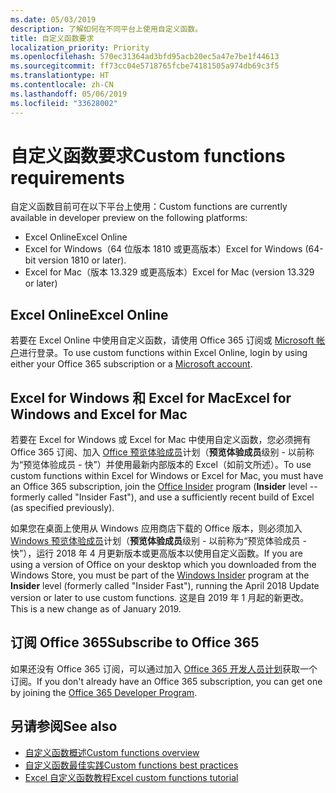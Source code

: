 ```yaml
---
ms.date: 05/03/2019
description: 了解如何在不同平台上使用自定义函数。
title: 自定义函数要求
localization_priority: Priority
ms.openlocfilehash: 570ec31364ad3bfd95acb20ec5a47e7be1f44613
ms.sourcegitcommit: ff73cc04e5718765fcbe74181505a974db69c3f5
ms.translationtype: HT
ms.contentlocale: zh-CN
ms.lasthandoff: 05/06/2019
ms.locfileid: "33628002"
---
```

# <a name="custom-functions-requirements"></a><span data-ttu-id="b45ec-103">自定义函数要求</span><span class="sxs-lookup"><span data-stu-id="b45ec-103">Custom functions requirements</span></span>

<span data-ttu-id="b45ec-104">自定义函数目前可在以下平台上使用：</span><span class="sxs-lookup"><span data-stu-id="b45ec-104">Custom functions are currently available in developer preview on the following platforms:</span></span>

- <span data-ttu-id="b45ec-105">Excel Online</span><span class="sxs-lookup"><span data-stu-id="b45ec-105">Excel Online</span></span>
- <span data-ttu-id="b45ec-106">Excel for Windows（64 位版本 1810 或更高版本）</span><span class="sxs-lookup"><span data-stu-id="b45ec-106">Excel for Windows (64-bit version 1810 or later).</span></span>
- <span data-ttu-id="b45ec-107">Excel for Mac（版本 13.329 或更高版本）</span><span class="sxs-lookup"><span data-stu-id="b45ec-107">Excel for Mac (version 13.329 or later)</span></span>

## <a name="excel-online"></a><span data-ttu-id="b45ec-108">Excel Online</span><span class="sxs-lookup"><span data-stu-id="b45ec-108">Excel Online</span></span>
<span data-ttu-id="b45ec-109">若要在 Excel Online 中使用自定义函数，请使用 Office 365 订阅或 [Microsoft 帐户](https://account.microsoft.com/account)进行登录。</span><span class="sxs-lookup"><span data-stu-id="b45ec-109">To use custom functions within Excel Online, login by using either your Office 365 subscription or a [Microsoft account](https://account.microsoft.com/account).</span></span>

## <a name="excel-for-windows-and-excel-for-mac"></a><span data-ttu-id="b45ec-110">Excel for Windows 和 Excel for Mac</span><span class="sxs-lookup"><span data-stu-id="b45ec-110">Excel for Windows and Excel for Mac</span></span>
<span data-ttu-id="b45ec-111">若要在 Excel for Windows 或 Excel for Mac 中使用自定义函数，您必须拥有 Office 365 订阅、加入 [Office 预览体验成员](https://products.office.com/office-insider)计划（**预览体验成员**级别 - 以前称为“预览体验成员 - 快”）并使用最新内部版本的 Excel（如前文所述）。</span><span class="sxs-lookup"><span data-stu-id="b45ec-111">To use custom functions within Excel for Windows or Excel for Mac, you must have an Office 365 subscription, join the [Office Insider](https://products.office.com/office-insider) program (**Insider** level -- formerly called "Insider Fast"), and use a sufficiently recent build of Excel (as specified previously).</span></span>

<span data-ttu-id="b45ec-112">如果您在桌面上使用从 Windows 应用商店下载的 Office 版本，则必须加入 [Windows 预览体验成员](https://insider.windows.com/)计划（**预览体验成员**级别 - 以前称为“预览体验成员 - 快”），运行 2018 年 4 月更新版本或更高版本以使用自定义函数。</span><span class="sxs-lookup"><span data-stu-id="b45ec-112">If you are using a version of Office on your desktop which you downloaded from the Windows Store, you must be part of the [Windows Insider](https://insider.windows.com/) program at the **Insider** level (formerly called "Insider Fast"), running the April 2018 Update version or later to use custom functions.</span></span> <span data-ttu-id="b45ec-113">这是自 2019 年 1 月起的新更改。</span><span class="sxs-lookup"><span data-stu-id="b45ec-113">This is a new change as of January 2019.</span></span>

## <a name="subscribe-to-office-365"></a><span data-ttu-id="b45ec-114">订阅 Office 365</span><span class="sxs-lookup"><span data-stu-id="b45ec-114">Subscribe to Office 365</span></span>
<span data-ttu-id="b45ec-115">如果还没有 Office 365 订阅，可以通过加入 [Office 365 开发人员计划](https://developer.microsoft.com/zh-CN/office/dev-program)获取一个订阅。</span><span class="sxs-lookup"><span data-stu-id="b45ec-115">If you don't already have an Office 365 subscription, you can get one by joining the [Office 365 Developer Program](https://developer.microsoft.com/zh-CN/office/dev-program).</span></span>

## <a name="see-also"></a><span data-ttu-id="b45ec-116">另请参阅</span><span class="sxs-lookup"><span data-stu-id="b45ec-116">See also</span></span>
* [<span data-ttu-id="b45ec-117">自定义函数概述</span><span class="sxs-lookup"><span data-stu-id="b45ec-117">Custom functions overview</span></span>](custom-functions-overview.md)
* [<span data-ttu-id="b45ec-118">自定义函数最佳实践</span><span class="sxs-lookup"><span data-stu-id="b45ec-118">Custom functions best practices</span></span>](custom-functions-best-practices.md)
* [<span data-ttu-id="b45ec-119">Excel 自定义函数教程</span><span class="sxs-lookup"><span data-stu-id="b45ec-119">Excel custom functions tutorial</span></span>](../tutorials/excel-tutorial-create-custom-functions.md)
